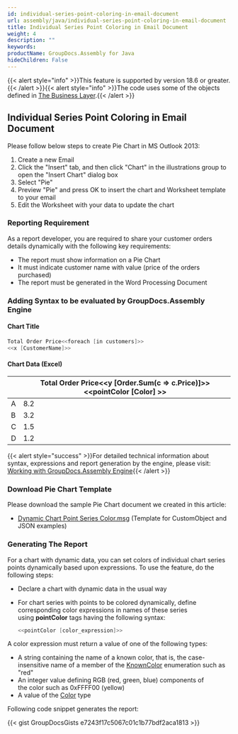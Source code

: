 ```yaml
---
id: individual-series-point-coloring-in-email-document
url: assembly/java/individual-series-point-coloring-in-email-document
title: Individual Series Point Coloring in Email Document
weight: 4
description: ""
keywords: 
productName: GroupDocs.Assembly for Java
hideChildren: False
---
```

{{< alert style="info" >}}This feature is supported by version 18.6 or greater.{{< /alert >}}{{< alert style="info" >}}The code uses some of the objects defined in [The Business Layer](https://docs.groupdocs.com/assembly/java/the-business-layer/).{{< /alert >}}

## Individual Series Point Coloring in Email Document

Please follow below steps to create Pie Chart in MS Outlook 2013:

1.  Create a new Email
2.  Click the "Insert" tab, and then click "Chart" in the illustrations group to open the "Insert Chart" dialog box
3.  Select "Pie"
4.  Preview "Pie" and press OK to insert the chart and Worksheet template to your email
5.  Edit the Worksheet with your data to update the chart

### Reporting Requirement

As a report developer, you are required to share your customer orders details dynamically with the following key requirements:

*   The report must show information on a Pie Chart
*   It must indicate customer name with value (price of the orders purchased)
*   The report must be generated in the Word Processing Document

### Adding Syntax to be evaluated by GroupDocs.Assembly Engine

#### Chart Title

```java
Total Order Price<<foreach [in customers]>>
<<x [CustomerName]>>
```

#### Chart Data (Excel)

|   | Total Order Price<<y [Order.Sum(c => c.Price)]>><<pointColor [Color] >> |
| --- | --- |
| A | 8.2 |
| B | 3.2 |
| C | 1.5 |
| D | 1.2 |

{{< alert style="success" >}}For detailed technical information about syntax, expressions and report generation by the engine, please visit: [Working with GroupDocs.Assembly Engine](https://docs.groupdocs.com/assembly/java/working-with-groupdocs-assembly-engine/){{< /alert >}}

### Download Pie Chart Template

Please download the sample Pie Chart document we created in this article:

*   [Dynamic Chart Point Series Color.msg](https://github.com/groupdocs-assembly/GroupDocs.Assembly-for-Java/blob/master/Examples/GroupDocs.Assembly.Examples.Java/Data/Storage/Email%20Templates/Dynamic%20Chart%20Point%20Series%20Color.msg) (Template for CustomObject and JSON examples) 

### Generating The Report

For a chart with dynamic data, you can set colors of individual chart series points dynamically based upon expressions. To use the feature, do the following steps:

*   Declare a chart with dynamic data in the usual way
*   For chart series with points to be colored dynamically, define corresponding color expressions in names of these series using **pointColor** tags having the following syntax:
  
    ```java
    <<pointColor [color_expression]>>
    ```
    

A color expression must return a value of one of the following types:

*   A string containing the name of a known color, that is, the case-insensitive name of a member of the [KnownColor](https://msdn.microsoft.com/en-us/library/system.drawing.knowncolor(v=vs.110).aspx) enumeration such as "red"
*   An integer value defining RGB (red, green, blue) components of the color such as 0xFFFF00 (yellow)
*   A value of the [Color](http://msdn.microsoft.com/en-us/library/system.drawing.color(v=vs.110).aspx) type

Following code snippet generates the report:

{{< gist GroupDocsGists e7243f17c5067c01c1b77bdf2aca1813 >}}


